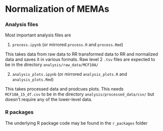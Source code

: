 # Normalization of MEMAs

### Analysis files

Most important analysis files are

1. ``process.ipynb`` (or mirrored ``process.R`` and ``process.Rmd``)

This takes data from raw data to RR transformed data to RR and normalized data and saves it in various formats. Raw level 2 ``.tsv`` files are expected to be in the directory ``analysis/raw_data/MCF10A/``

2. ``analysis_plots.ipynb`` (or mirrored ``analysis_plots.R`` and ``analysis_plots.Rmd``)

This takes processed data and prodcues plots. This needs ``MCF10A_15_df.csv`` to be in the directory ``analysis/processed_data/csv/`` but doesn't require any of the lower-level data. 

### R packages

The underlying R package code may be found in the ``r_packages`` folder